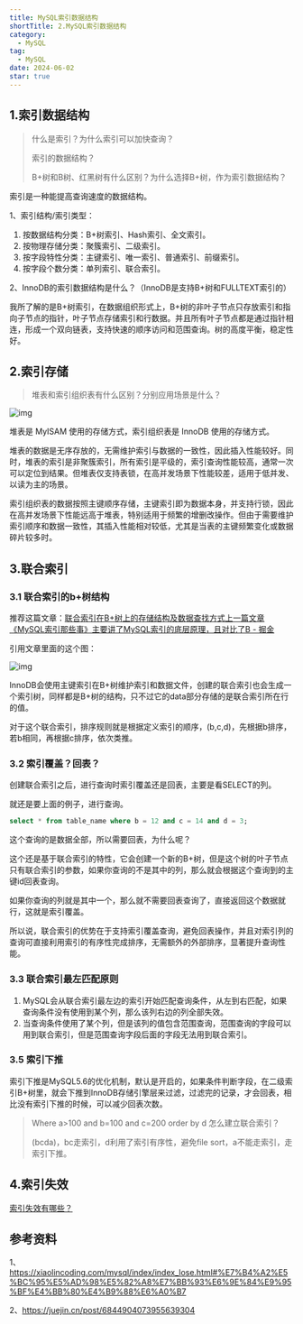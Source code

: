 ```yaml
---
title: MySQL索引数据结构
shortTitle: 2.MySQL索引数据结构
category:
  - MySQL
tag:
  - MySQL
date: 2024-06-02
star: true
---
```

## 1.索引数据结构

> 什么是索引？为什么索引可以加快查询？
>
> 索引的数据结构？
>
> B+树和B树、红黑树有什么区别？为什么选择B+树，作为索引数据结构？

索引是一种能提高查询速度的数据结构。

1、索引结构/索引类型：

1. 按数据结构分类：B+树索引、Hash索引、全文索引。
2. 按物理存储分类：聚簇索引、二级索引。
3. 按字段特性分类：主键索引、唯一索引、普通索引、前缀索引。
4. 按字段个数分类：单列索引、联合索引。

2、InnoDB的索引数据结构是什么？（InnoDB是支持B+树和FULLTEXT索引的）

我所了解的是B+树索引，在数据组织形式上，B+树的非叶子节点只存放索引和指向子节点的指针，叶子节点存储索引和行数据。并且所有叶子节点都是通过指针相连，形成一个双向链表，支持快速的顺序访问和范围查询。树的高度平衡，稳定性好。

## 2.索引存储

> 堆表和索引组织表有什么区别？分别应用场景是什么？

![img](https://cdn.golangcode.cn/images/202501182027316.png)

堆表是 MyISAM 使用的存储方式，索引组织表是 InnoDB 使用的存储方式。

堆表的数据是无序存放的，无需维护索引与数据的一致性，因此插入性能较好。同时，堆表的索引是非聚簇索引，所有索引是平级的，索引查询性能较高，通常一次可以定位到结果。但堆表仅支持表锁，在高并发场景下性能较差，适用于低并发、以读为主的场景。

索引组织表的数据按照主键顺序存储，主键索引即为数据本身，并支持行锁，因此在高并发场景下性能远高于堆表，特别适用于频繁的增删改操作。但由于需要维护索引顺序和数据一致性，其插入性能相对较低，尤其是当表的主键频繁变化或数据碎片较多时。

## 3.联合索引

### 3.1 联合索引的b+树结构

推荐这篇文章：[联合索引在B+树上的存储结构及数据查找方式上一篇文章《MySQL索引那些事》主要讲了MySQL索引的底层原理，且对比了B - 掘金](https://juejin.cn/post/6844904073955639304)

引用文章里面的这个图：

![img](https://cdn.golangcode.cn/images/202501182028089.png)

InnoDB会使用主键索引在B+树维护索引和数据文件，创建的联合索引也会生成一个索引树，同样都是B+树的结构，只不过它的data部分存储的是联合索引所在行的值。

对于这个联合索引，排序规则就是根据定义索引的顺序，(b,c,d)，先根据b排序，若b相同，再根据c排序，依次类推。

### 3.2 索引覆盖？回表？

创建联合索引之后，进行查询时索引覆盖还是回表，主要是看SELECT的列。

就还是要上面的例子，进行查询。

```SQL
select * from table_name where b = 12 and c = 14 and d = 3;
```

这个查询的是数据全部，所以需要回表，为什么呢？

这个还是基于联合索引的特性，它会创建一个新的B+树，但是这个树的叶子节点只有联合索引的参数，如果你查询的不是其中的列，那么就会根据这个查询到的主键id回表查询。

如果你查询的列就是其中一个，那么就不需要回表查询了，直接返回这个数据就行，这就是索引覆盖。

所以说，联合索引的优势在于支持索引覆盖查询，避免回表操作，并且对索引列的查询可直接利用索引的有序性完成排序，无需额外的外部排序，显著提升查询性能。

### 3.3 联合索引最左匹配原则

1. MySQL会从联合索引最左边的索引开始匹配查询条件，从左到右匹配，如果查询条件没有使用到某个列，那么该列右边的列全部失效。
2. 当查询条件使用了某个列，但是该列的值包含范围查询，范围查询的字段可以用到联合索引，但是范围查询字段后面的字段无法用到联合索引。

### 3.5 索引下推

索引下推是MySQL5.6的优化机制，默认是开启的，如果条件判断字段，在二级索引B+树里，就会下推到InnoDB存储引擎层来过滤，过滤完的记录，才会回表，相比没有索引下推的时候，可以减少回表次数。

> Where a>100 and b=100 and c=200 order by d 怎么建立联合索引？
>
> (bcda)，bc走索引，d利用了索引有序性，避免file sort，a不能走索引，走索引下推。

## 4.索引失效

[索引失效有哪些？](https://xiaolincoding.com/mysql/index/index_lose.html#索引存储结构长什么样)

## 参考资料

1、https://xiaolincoding.com/mysql/index/index_lose.html#%E7%B4%A2%E5%BC%95%E5%AD%98%E5%82%A8%E7%BB%93%E6%9E%84%E9%95%BF%E4%BB%80%E4%B9%88%E6%A0%B7

2、https://juejin.cn/post/6844904073955639304
